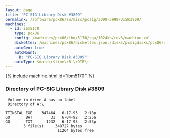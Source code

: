 ```yaml
---
layout: page
title: "PC-SIG Library Disk #3809"
permalink: /software/pcx86/sw/misc/pcsig/3000-3999/DISK3809/
machines:
  - id: ibm5170
    type: pcx86
    config: /machines/pcx86/ibm/5170/cga/1024kb/rev3/machine.xml
    diskettes: /machines/pcx86/diskettes.json,/disks/pcsigdisks/pcx86/diskettes.json
    autoGen: true
    autoMount:
      B: "PC-SIG Library Disk #3809"
    autoType: $date\r$time\rB:\rDIR\r
---
```


{% include machine.html id="ibm5170" %}

### Directory of PC-SIG Library Disk #3809

     Volume in drive A has no label
     Directory of A:\

    TTINSTAL EXE    347464   6-17-93   2:18p
    GO       BAT        31   6-04-92   2:25a
    GO       TXT      1232   6-17-93   2:53p
            3 file(s)     348727 bytes
                           11264 bytes free
